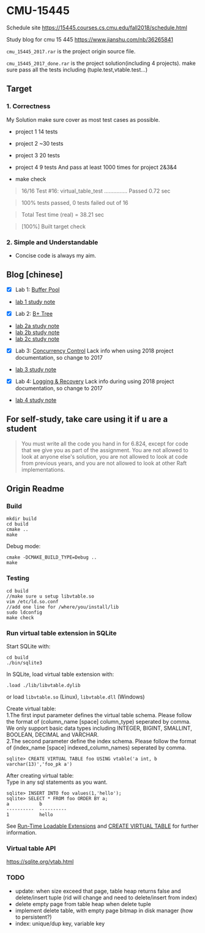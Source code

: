 # CMU-15445 
Schedule site
https://15445.courses.cs.cmu.edu/fall2018/schedule.html

Study blog for cmu 15 445
https://www.jianshu.com/nb/36265841

`cmu_15445_2017.rar` is the project origin source file.
 
`cmu_15445_2017_done.rar` is the project solution(including 4 projects). make sure pass all the tests including (tuple.test,vtable.test...)


## Target
### 1. Correctness 
  My Solution make sure cover as most test cases as possible. 
  * project 1 14 tests
  * project 2 ~30 tests
  * project 3 20 tests
  * project 4 9 tests
  And pass at least 1000 times for project 2&3&4
  
  * make check

>16/16 Test #16: virtual_table_test ...............   Passed    0.72 sec

>100% tests passed, 0 tests failed out of 16

>Total Test time (real) =  38.21 sec

>[100%] Built target check

### 2. Simple and Understandable
  * Concise code is always my aim.

## Blog [chinese]

- [x] Lab 1: [Buffer Pool](https://15445.courses.cs.cmu.edu/fall2018/project1/)
 * [lab 1 study note](https://www.jianshu.com/p/ede089d3d8ad)

- [x] Lab 2: [B+ Tree](https://15445.courses.cs.cmu.edu/fall2018/project2/)
 * [lab 2a study note](https://www.jianshu.com/p/628a39d03b79)
 * [lab 2b study note](https://www.jianshu.com/p/386e36991c64)
 * [lab 2c study note](https://www.jianshu.com/p/b83272f7684b)
  
- [x] Lab 3: [Concurrency Control](https://15445.courses.cs.cmu.edu/fall2017/project3/) Lack info when using 2018 project documentation, so change to 2017
 * [lab 3 study note](https://www.jianshu.com/p/087d23a17ce4)
- [x] Lab 4: [Logging & Recovery](https://15445.courses.cs.cmu.edu/fall2017/project4/)  Lack info during using 2018 project documentation, so change to 2017
 * [lab 4 study note](https://www.jianshu.com/p/88796027112b)
  
  ## For self-study, take care using it if u are a student
>You must write all the code you hand in for 6.824, except for code that we give you as part of the assignment. You are not allowed to look at anyone else's solution, you are not allowed to look at code from previous years, and you are not allowed to look at other Raft implementations. 

## Origin Readme
### Build
```
mkdir build
cd build
cmake ..
make
```
Debug mode:

```
cmake -DCMAKE_BUILD_TYPE=Debug ..
make
```

### Testing
```
cd build
//make sure u setup libvtable.so
vim /etc/ld.so.conf
//add one line for /where/you/install/lib
sudo ldconfig
make check
```

### Run virtual table extension in SQLite
Start SQLite with:
```
cd build
./bin/sqlite3
```

In SQLite, load virtual table extension with:

```
.load ./lib/libvtable.dylib
```
or load `libvtable.so` (Linux), `libvtable.dll` (Windows)

Create virtual table:  
1.The first input parameter defines the virtual table schema. Please follow the format of (column_name [space] column_type) seperated by comma. We only support basic data types including INTEGER, BIGINT, SMALLINT, BOOLEAN, DECIMAL and VARCHAR.  
2.The second parameter define the index schema. Please follow the format of (index_name [space] indexed_column_names) seperated by comma.
```
sqlite> CREATE VIRTUAL TABLE foo USING vtable('a int, b varchar(13)','foo_pk a')
```

After creating virtual table:  
Type in any sql statements as you want.
```
sqlite> INSERT INTO foo values(1,'hello');
sqlite> SELECT * FROM foo ORDER BY a;
a           b         
----------  ----------
1           hello   
```
See [Run-Time Loadable Extensions](https://sqlite.org/loadext.html) and [CREATE VIRTUAL TABLE](https://sqlite.org/lang_createvtab.html) for further information.

### Virtual table API
https://sqlite.org/vtab.html

### TODO
* update: when size exceed that page, table heap returns false and delete/insert tuple (rid will change and need to delete/insert from index)
* delete empty page from table heap when delete tuple
* implement delete table, with empty page bitmap in disk manager (how to persistent?)
* index: unique/dup key, variable key
